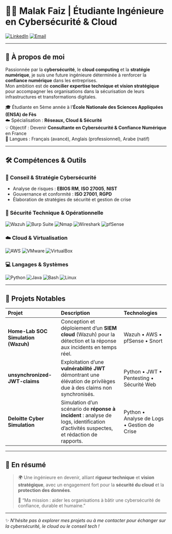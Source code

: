 # 👩‍💻 Malak Faiz | Étudiante Ingénieure en Cybersécurité & Cloud

[![LinkedIn](https://img.shields.io/badge/LinkedIn-0077B5?style=for-the-badge&logo=linkedin&logoColor=white)](https://www.linkedin.com/in/malakfaiz)
[![Email](https://img.shields.io/badge/Email-D14836?style=for-the-badge&logo=gmail&logoColor=white)](mailto:malak.faiz@usmba.ac.ma)

---

## 🌟 À propos de moi  

Passionnée par la **cybersécurité**, le **cloud computing** et la **stratégie numérique**, je suis une future ingénieure déterminée à renforcer la **confiance numérique** dans les entreprises.  
Mon ambition est de **concilier expertise technique et vision stratégique** pour accompagner les organisations dans la sécurisation de leurs infrastructures et transformations digitales.  

🎓 Étudiante en 5ème année à l’**École Nationale des Sciences Appliquées (ENSA) de Fès**  
☁️ Spécialisation : **Réseaux, Cloud & Sécurité**  
💡 Objectif : Devenir **Consultante en Cybersécurité & Confiance Numérique** en France  
💬 Langues : Français (avancé), Anglais (professionnel), Arabe (natif)  

---

## 🛠️ Compétences & Outils  

### 🔐 Conseil & Stratégie Cybersécurité  
- Analyse de risques : **EBIOS RM**, **ISO 27005**, **NIST**
- Gouvernance et conformité : **ISO 27001**, **RGPD**
- Élaboration de stratégies de sécurité et gestion de crise  

### 🧰 Sécurité Technique & Opérationnelle  
<p>
<img src="https://img.shields.io/badge/Wazuh-00A4EF?style=for-the-badge&logo=wazuh&logoColor=white" alt="Wazuh"/>
<img src="https://img.shields.io/badge/Burp_Suite-FF7A1F?style=for-the-badge&logo=burp-suite&logoColor=white" alt="Burp Suite"/>
<img src="https://img.shields.io/badge/Nmap-000000?style=for-the-badge&logo=nmap&logoColor=white" alt="Nmap"/>
<img src="https://img.shields.io/badge/Wireshark-1679A7?style=for-the-badge&logo=wireshark&logoColor=white" alt="Wireshark"/>
<img src="https://img.shields.io/badge/pfSense-B80000?style=for-the-badge&logo=pfsense&logoColor=white" alt="pfSense"/>
</p>

### ☁️ Cloud & Virtualisation  
<p>
<img src="https://img.shields.io/badge/AWS-232F3E?style=for-the-badge&logo=amazon-aws&logoColor=white" alt="AWS"/>
<img src="https://img.shields.io/badge/VMware-607078?style=for-the-badge&logo=vmware&logoColor=white" alt="VMware"/>
<img src="https://img.shields.io/badge/VirtualBox-183A61?style=for-the-badge&logo=virtualbox&logoColor=white" alt="VirtualBox"/>
</p>

### 💻 Langages & Systèmes  
<p>
<img src="https://img.shields.io/badge/Python-3776AB?style=for-the-badge&logo=python&logoColor=white" alt="Python"/>
<img src="https://img.shields.io/badge/Java-007396?style=for-the-badge&logo=java&logoColor=white" alt="Java"/>
<img src="https://img.shields.io/badge/Bash-4EAA25?style=for-the-badge&logo=gnu-bash&logoColor=white" alt="Bash"/>
<img src="https://img.shields.io/badge/Linux-FCC624?style=for-the-badge&logo=linux&logoColor=black" alt="Linux"/>
</p>

---

## 🚀 Projets Notables  

| Projet | Description | Technologies |
|:--|:--|:--|
| **Home-Lab SOC Simulation (Wazuh)** | Conception et déploiement d’un **SIEM cloud** (Wazuh) pour la détection et la réponse aux incidents en temps réel. | Wazuh • AWS • pfSense • Snort |
| **unsynchronized-JWT-claims** | Exploitation d’une **vulnérabilité JWT** démontrant une élévation de privilèges due à des claims non synchronisés. | Python • JWT • Pentesting • Sécurité Web |
| **Deloitte Cyber Simulation** | Simulation d’un scénario de **réponse à incident** : analyse de logs, identification d’activités suspectes, et rédaction de rapports. | Python • Analyse de Logs • Gestion de Crise |

---

## 🎯 En résumé  

> 🌍 Une ingénieure en devenir, alliant **rigueur technique** et **vision stratégique**, avec un engagement fort pour la **sécurité du cloud** et la **protection des données**.  
>  
> 💭 “Ma mission : aider les organisations à bâtir une cybersécurité de confiance, durable et humaine.”

---

✨ *N’hésite pas à explorer mes projets ou à me contacter pour échanger sur la cybersécurité, le cloud ou le conseil tech !*
